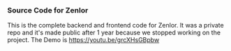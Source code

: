 ### Source Code for Zenlor
This is the complete backend and frontend code for Zenlor.
It was a private repo and it's made public after 1 year because we stopped working on the project.
The Demo is https://youtu.be/grcXHsGBpbw
